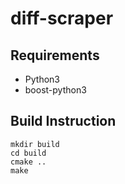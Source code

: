 # diff-scraper

## Requirements

* Python3
* boost-python3

## Build Instruction

```
mkdir build
cd build
cmake ..
make
```
